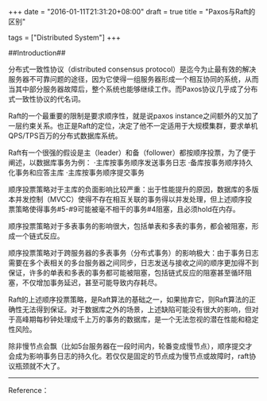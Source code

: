 +++
date = "2016-01-11T21:31:20+08:00"
draft = true
title = "Paxos与Raft的区别"

tags = ["Distributed System"]
+++

##Introduction##

分布式一致性协议（distributed consensus protocol）是迄今为止最有效的解决服务器不可靠问题的途径，因为它使得一组服务器形成一个相互协同的系统，从而当其中部分服务器故障后，整个系统也能够继续工作。而Paxos协议几乎成了分布式一致性协议的代名词。

Raft的一个最重要的限制是要求顺序性，就是说paxos instance之间额外的又加了一层约束关系。也正是Raft的定位，决定了他不一定适用于大规模集群，要求单机QPS/TPS百万的分布式数据库系统。 

Raft有一个很强的假设是主（leader）和备（follower）都按顺序投票，为了便于阐述，以数据库事务为例：
·主库按事务顺序发送事务日志
·备库按事务顺序持久化事务和应答主库
·主库按事务顺序提交事务

顺序投票策略对于主库的负面影响比较严重：出于性能提升的原因，数据库的多版本并发控制（MVCC）使得不存在相互关联的事务得以并发处理，但上述顺序投票策略使得事务#5-#9可能被毫不相干的事务#4阻塞，且必须hold在内存。

顺序投票策略对于多表事务的影响很大，包括单表和多表的事务，都会被阻塞，形成一个链式反应。

顺序投票策略对于跨服务器的多表事务（分布式事务）的影响极大：由于事务日志需要在多个表相关的多台服务器之间同步，日志发送与接收之间的顺序更加得不到保证，许多的单表和多表的事务都可能被阻塞，包括链式反应的阻塞甚至循环阻塞，不仅增加事务延迟，甚至可能导致内存耗尽。

Raft的上述顺序投票策略，是Raft算法的基础之一，如果抛弃它，则Raft算法的正确性无法得到保证。对于数据库之外的场景，上述缺陷可能没有很大的影响，但对于高峰期每秒钟处理成千上万的事务的数据库，是一个无法忽视的潜在性能和稳定性风险。

除非慢节点会飘（比如5台服务器在一段时间内，轮番变成慢节点），顺序提交才会成为影响事务日志的持久化。若仅仅是固定的节点成为慢节点或故障时，raft协议瓶颈就不大了。

----------
Reference：

